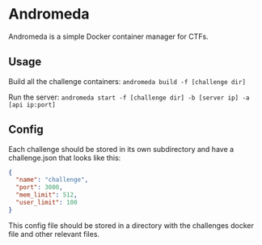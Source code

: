# Andromeda
Andromeda is a simple Docker container manager for CTFs.

## Usage
Build all the challenge containers:
```andromeda build -f [challenge dir]```

Run the server:
```andromeda start -f [challenge dir] -b [server ip] -a [api ip:port]```

## Config
Each challenge should be stored in its own subdirectory and have a challenge.json that looks like this:
```json
{
  "name": "challenge",
  "port": 3000,
  "mem_limit": 512,
  "user_limit": 100
}
```
This config file should be stored in a directory with the challenges docker file and other relevant files.